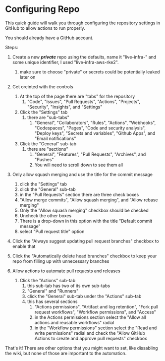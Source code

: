 # Configuring Repo

This quick guide will walk you through configuring the repository settings in GitHub to allow actions to run properly.

You should already have a GitHub account.

Steps:

1. Create a new ***private*** repo using the defaults, name it "live-infra-" and some unique identifier, I used "live-infra-aws-rke2".

   1. make sure to choose "private" or secrets could be potentially leaked later on
2. Get oreinted with the controls

   1. At the top of the page there are "tabs" for the repository
      1. "Code", "Issues", "Pull Requests", "Actions", "Projects", "Security", "Insights", and "Settings"
   2. Click the "Settings" tab
      1. there are "sub-tabs"
         1. "General", "Collaborators", "Rules", "Actions", "Webhooks", "Codespaces", "Pages", "Code and security analysis", "Deploy keys", "Secrets and variables", "Github Apps", and "Email notifications"
   3. Click the "General" sub-tab
      1. there are "sections"
         1. "General", "Features", "Pull Requests", "Archives", and "Pushes"
         2. You will need to scroll down to see them all
3. Only allow squash merging and use the title for the commit message

   1. click the "Settings" tab
   2. click the "General" sub-tab
   3. in the "Pull Requests" section there are three check boxes
   4. "Allow merge commits", "Allow squash merging", and "Allow rebase merging"
   5. Only the "Allow squash merging" checkbox should be checked
   6. Uncheck the other boxes
   7. There is a drop-down in this option with the title "Default commit message"
   8. select "Pull request title" option
4. Click the "Always suggest updating pull request branches" checkbox to enable that
5. Click the "Automatically delete head branches" checkbox to keep your repo from filling up with unnecessary branches
6. Allow actions to automate pull requests and releases

   1. Click the "Actions" sub-tab
      1. this sub-tab has two of its own sub-tabs
      2. "General" and "Runners"
      3. click the "General" sub-tab under the "Actions" sub-tab
      4. this has several sections
         1. "Actions permissions", "Artifact and log retention", "Fork pull request workflows", "Workflow permissions", and "Access"
         2. in the Actions permissions section select the "Allow all actions and reusable workflows" radial
         3. in the "Workflow permissions" section select the "Read and write permissions" radial and check the "Allow GitHub Actions to create and approve pull requests" checkbox


That's it! There are other options that you might want to set, like dissabling the wiki, but none of those are important to the automation.
